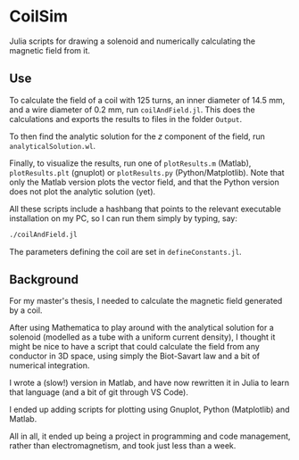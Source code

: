 # CoilSim
Julia scripts for drawing a solenoid and numerically calculating the magnetic field from it.

## Use
To calculate the field of a coil with 125 turns, an inner diameter of 14.5 mm, and a wire diameter of 0.2 mm, run ```coilAndField.jl```.
This does the calculations and exports the results to files in the folder ```Output```.

To then find the analytic solution for the _z_ component of the field, run ```analyticalSolution.wl```.

Finally, to visualize the results, run one of ```plotResults.m``` (Matlab), ```plotResults.plt``` (gnuplot) or ```plotResults.py``` (Python/Matplotlib).
Note that only the Matlab version plots the vector field, and that the Python version does not plot the analytic solution (yet).

All these scripts include a hashbang that points to the relevant executable installation on my PC, so I can run them simply by typing, say:
```bash
./coilAndField.jl
```

The parameters defining the coil are set in ```defineConstants.jl```.

## Background
For my master's thesis, I needed to calculate the magnetic field generated by a coil.

After using Mathematica to play around with the analytical solution for a solenoid (modelled as a tube with a uniform current density), I thought it might be nice to have a script that could calculate the field from any conductor in 3D space, using simply the Biot-Savart law and a bit of numerical integration.

I wrote a (slow!) version in Matlab, and have now rewritten it in Julia to learn that language (and a bit of git through VS Code).

I ended up adding scripts for plotting using Gnuplot, Python (Matplotlib) and Matlab.

All in all, it ended up being a project in programming and code management, rather than electromagnetism, and took just less than a week.